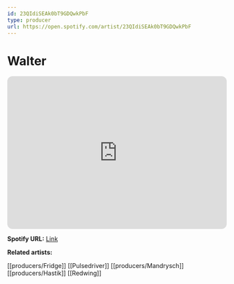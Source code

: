 ```yaml
---
id: 23QIdiSEAk0bT9GDQwkPbF
type: producer
url: https://open.spotify.com/artist/23QIdiSEAk0bT9GDQwkPbF
---
```

# Walter

<iframe style="border-radius:12px" src="https://open.spotify.com/embed/artist/23QIdiSEAk0bT9GDQwkPbF" width="100%" height="352" frameBorder="0" allowfullscreen="" allow="autoplay; clipboard-write; encrypted-media; fullscreen; picture-in-picture" loading="lazy"></iframe>

**Spotify URL:** [Link](https://open.spotify.com/artist/23QIdiSEAk0bT9GDQwkPbF)

**Related artists:**

[[producers/Fridge]]
[[Pulsedriver]]
[[producers/Mandrysch]]
[[producers/Hastik]]
[[Redwing]]
